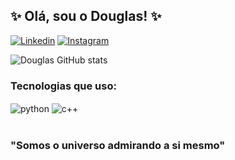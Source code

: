 ## ✨ Olá, sou o Douglas! ✨
[![Linkedin](https://img.shields.io/badge/LinkedIn-0077B5?style=for-the-badge&logo=linkedin&logoColor=white)](https://www.linkedin.com/in/douglas-de-camargo-teixeira-84b45b1a5)
[![Instagram](https://img.shields.io/badge/Instagram-E4405F?style=for-the-badge&logo=instagram&logoColor=white)](https://www.instagram.com/douglas_cmtx/)

![Douglas GitHub stats](https://github-readme-stats.vercel.app/api?username=DouglasdeCamargo&show_icons=true&theme=dracula)

### Tecnologias que uso:

<div>
  

<img align="center" alt="python" src="https://img.shields.io/badge/Python-3776AB.svg?style=for-the-badge&logo=Python&logoColor=white">

<img align="center" alt="c++" src="https://img.shields.io/badge/C%2B%2B-00599C?style=for-the-badge&logo=c%2B%2B&logoColor=white">
</div><br/>

### "Somos o universo admirando a si mesmo"
